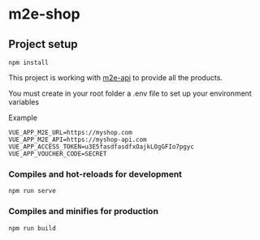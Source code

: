 # m2e-shop

## Project setup
```
npm install
```
This project is working with [m2e-api](https://www.google.com) to provide all the products.

You must create in your root folder a .env file to set up your environment variables

Example

```
VUE_APP_M2E_URL=https://myshop.com
VUE_APP_M2E_API=https://myshop-api.com
VUE_APP_ACCESS_TOKEN=u3E5fasdfasdfxOajkLOgGFIo7pgyc
VUE_APP_VOUCHER_CODE=SECRET
```

### Compiles and hot-reloads for development
```
npm run serve
```

### Compiles and minifies for production
```
npm run build
```
